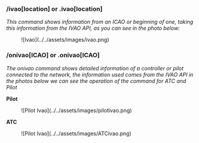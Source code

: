 ### /ivao[location] or .ivao[location]

*This command shows information from an ICAO or beginning of one, taking this information from the IVAO API, as you can see in the photo below:*
<figure markdown>
![Ivao](../../assets/images/ivao.png)
</figure>

### /onivao[ICAO] or .onivao[ICAO]

*The onivao command shows detailed information of a controller or pilot connected to the network, the information used comes from the IVAO API in the photos below we can see the operation of the command for ATC and Pilot*

**Pilot**
<figure markdown>
![Pilot Ivao](../../assets/images/pilotivao.png)
</figure>


**ATC**
<figure markdown>
![Pilot Ivao](../../assets/images/ATCivao.png)
</figure>